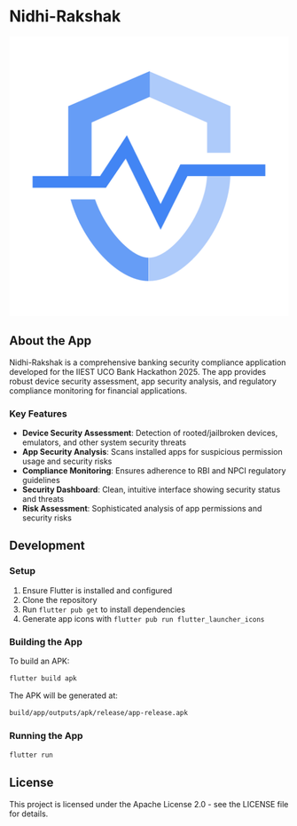 # Nidhi-Rakshak

![Nidhi-Rakshak Logo](assets/images/app-icon.png)

## About the App

Nidhi-Rakshak is a comprehensive banking security compliance application developed for the IIEST UCO Bank Hackathon 2025. The app provides robust device security assessment, app security analysis, and regulatory compliance monitoring for financial applications.

### Key Features

- **Device Security Assessment**: Detection of rooted/jailbroken devices, emulators, and other system security threats
- **App Security Analysis**: Scans installed apps for suspicious permission usage and security risks
- **Compliance Monitoring**: Ensures adherence to RBI and NPCI regulatory guidelines
- **Security Dashboard**: Clean, intuitive interface showing security status and threats
- **Risk Assessment**: Sophisticated analysis of app permissions and security risks

## Development

### Setup

1. Ensure Flutter is installed and configured
2. Clone the repository
3. Run `flutter pub get` to install dependencies
4. Generate app icons with `flutter pub run flutter_launcher_icons`

### Building the App

To build an APK:

```bash
flutter build apk
```

The APK will be generated at:
```bash
build/app/outputs/apk/release/app-release.apk
```

### Running the App

```bash
flutter run
```

## License

This project is licensed under the Apache License 2.0 - see the LICENSE file for details.